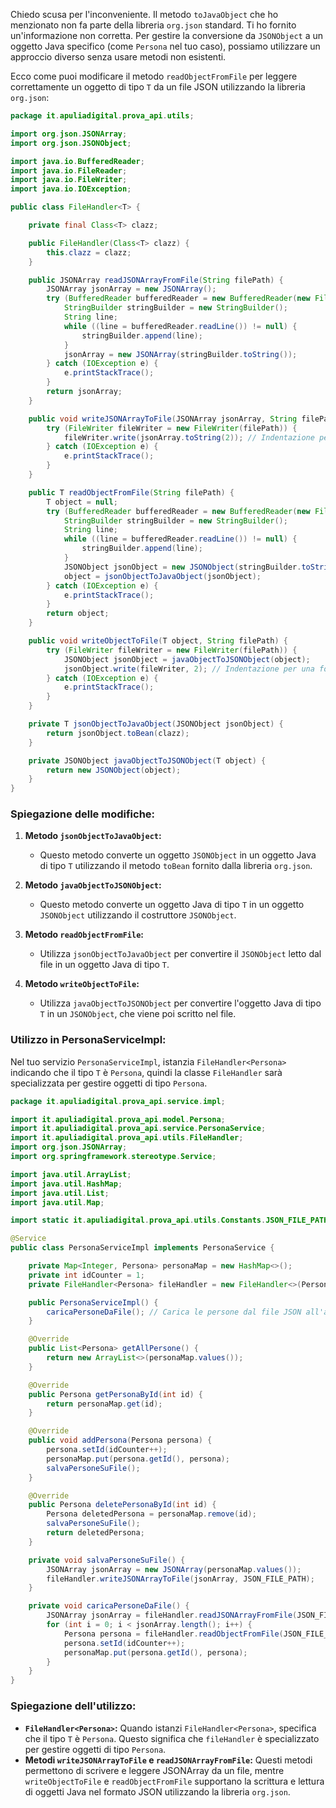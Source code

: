 Chiedo scusa per l'inconveniente. Il metodo `toJavaObject` che ho menzionato non fa parte della libreria `org.json` standard. Ti ho fornito un'informazione non corretta. Per gestire la conversione da `JSONObject` a un oggetto Java specifico (come `Persona` nel tuo caso), possiamo utilizzare un approccio diverso senza usare metodi non esistenti.

Ecco come puoi modificare il metodo `readObjectFromFile` per leggere correttamente un oggetto di tipo `T` da un file JSON utilizzando la libreria `org.json`:

```java
package it.apuliadigital.prova_api.utils;

import org.json.JSONArray;
import org.json.JSONObject;

import java.io.BufferedReader;
import java.io.FileReader;
import java.io.FileWriter;
import java.io.IOException;

public class FileHandler<T> {

    private final Class<T> clazz;

    public FileHandler(Class<T> clazz) {
        this.clazz = clazz;
    }

    public JSONArray readJSONArrayFromFile(String filePath) {
        JSONArray jsonArray = new JSONArray();
        try (BufferedReader bufferedReader = new BufferedReader(new FileReader(filePath))) {
            StringBuilder stringBuilder = new StringBuilder();
            String line;
            while ((line = bufferedReader.readLine()) != null) {
                stringBuilder.append(line);
            }
            jsonArray = new JSONArray(stringBuilder.toString());
        } catch (IOException e) {
            e.printStackTrace();
        }
        return jsonArray;
    }

    public void writeJSONArrayToFile(JSONArray jsonArray, String filePath) {
        try (FileWriter fileWriter = new FileWriter(filePath)) {
            fileWriter.write(jsonArray.toString(2)); // Indentazione per una formattazione più leggibile
        } catch (IOException e) {
            e.printStackTrace();
        }
    }

    public T readObjectFromFile(String filePath) {
        T object = null;
        try (BufferedReader bufferedReader = new BufferedReader(new FileReader(filePath))) {
            StringBuilder stringBuilder = new StringBuilder();
            String line;
            while ((line = bufferedReader.readLine()) != null) {
                stringBuilder.append(line);
            }
            JSONObject jsonObject = new JSONObject(stringBuilder.toString());
            object = jsonObjectToJavaObject(jsonObject);
        } catch (IOException e) {
            e.printStackTrace();
        }
        return object;
    }

    public void writeObjectToFile(T object, String filePath) {
        try (FileWriter fileWriter = new FileWriter(filePath)) {
            JSONObject jsonObject = javaObjectToJSONObject(object);
            jsonObject.write(fileWriter, 2); // Indentazione per una formattazione più leggibile
        } catch (IOException e) {
            e.printStackTrace();
        }
    }

    private T jsonObjectToJavaObject(JSONObject jsonObject) {
        return jsonObject.toBean(clazz);
    }

    private JSONObject javaObjectToJSONObject(T object) {
        return new JSONObject(object);
    }
}
```

### Spiegazione delle modifiche:

1. **Metodo `jsonObjectToJavaObject`:**
   - Questo metodo converte un oggetto `JSONObject` in un oggetto Java di tipo `T` utilizzando il metodo `toBean` fornito dalla libreria `org.json`.
   
2. **Metodo `javaObjectToJSONObject`:**
   - Questo metodo converte un oggetto Java di tipo `T` in un oggetto `JSONObject` utilizzando il costruttore `JSONObject`.

3. **Metodo `readObjectFromFile`:**
   - Utilizza `jsonObjectToJavaObject` per convertire il `JSONObject` letto dal file in un oggetto Java di tipo `T`.

4. **Metodo `writeObjectToFile`:**
   - Utilizza `javaObjectToJSONObject` per convertire l'oggetto Java di tipo `T` in un `JSONObject`, che viene poi scritto nel file.

### Utilizzo in PersonaServiceImpl:

Nel tuo servizio `PersonaServiceImpl`, istanzia `FileHandler<Persona>` indicando che il tipo `T` è `Persona`, quindi la classe `FileHandler` sarà specializzata per gestire oggetti di tipo `Persona`.

```java
package it.apuliadigital.prova_api.service.impl;

import it.apuliadigital.prova_api.model.Persona;
import it.apuliadigital.prova_api.service.PersonaService;
import it.apuliadigital.prova_api.utils.FileHandler;
import org.json.JSONArray;
import org.springframework.stereotype.Service;

import java.util.ArrayList;
import java.util.HashMap;
import java.util.List;
import java.util.Map;

import static it.apuliadigital.prova_api.utils.Constants.JSON_FILE_PATH;

@Service
public class PersonaServiceImpl implements PersonaService {

    private Map<Integer, Persona> personaMap = new HashMap<>();
    private int idCounter = 1;
    private FileHandler<Persona> fileHandler = new FileHandler<>(Persona.class);

    public PersonaServiceImpl() {
        caricaPersoneDaFile(); // Carica le persone dal file JSON all'avvio
    }

    @Override
    public List<Persona> getAllPersone() {
        return new ArrayList<>(personaMap.values());
    }

    @Override
    public Persona getPersonaById(int id) {
        return personaMap.get(id);
    }

    @Override
    public void addPersona(Persona persona) {
        persona.setId(idCounter++);
        personaMap.put(persona.getId(), persona);
        salvaPersoneSuFile();
    }

    @Override
    public Persona deletePersonaById(int id) {
        Persona deletedPersona = personaMap.remove(id);
        salvaPersoneSuFile();
        return deletedPersona;
    }

    private void salvaPersoneSuFile() {
        JSONArray jsonArray = new JSONArray(personaMap.values());
        fileHandler.writeJSONArrayToFile(jsonArray, JSON_FILE_PATH);
    }

    private void caricaPersoneDaFile() {
        JSONArray jsonArray = fileHandler.readJSONArrayFromFile(JSON_FILE_PATH);
        for (int i = 0; i < jsonArray.length(); i++) {
            Persona persona = fileHandler.readObjectFromFile(JSON_FILE_PATH);
            persona.setId(idCounter++);
            personaMap.put(persona.getId(), persona);
        }
    }
}
```

### Spiegazione dell'utilizzo:

- **`FileHandler<Persona>`:** Quando istanzi `FileHandler<Persona>`, specifica che il tipo `T` è `Persona`. Questo significa che `fileHandler` è specializzato per gestire oggetti di tipo `Persona`.
- **Metodi `writeJSONArrayToFile` e `readJSONArrayFromFile`:** Questi metodi permettono di scrivere e leggere JSONArray da un file, mentre `writeObjectToFile` e `readObjectFromFile` supportano la scrittura e lettura di oggetti Java nel formato JSON utilizzando la libreria `org.json`.